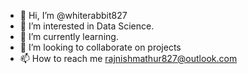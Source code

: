 - 👋 Hi, I’m @whiterabbit827
- 👀 I’m interested in Data Science.
- 🌱 I’m currently learning. 
- 💞️ I’m looking to collaborate on projects
- 📫 How to reach me rajnishmathur827@outlook.com

<!---
whiterabbit827/whiterabbit827 is a ✨ special ✨ repository because its `README.md` (this file) appears on your GitHub profile.
You can click the Preview link to take a look at your changes.
--->
